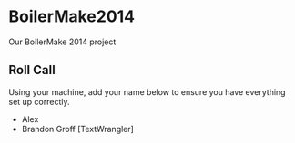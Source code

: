 BoilerMake2014
==============

Our BoilerMake 2014 project

Roll Call
---------
Using your machine, add your name below to ensure you have everything set up
correctly.

* Alex
* Brandon Groff [TextWrangler]